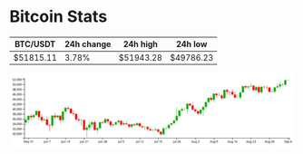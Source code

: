 # Bitcoin Stats

BTC/USDT|24h change|24h high|24h low|
|---|---|---|---|
|$51815.11|3.78%|$51943.28|$49786.23|

<img src="./chart.svg">
